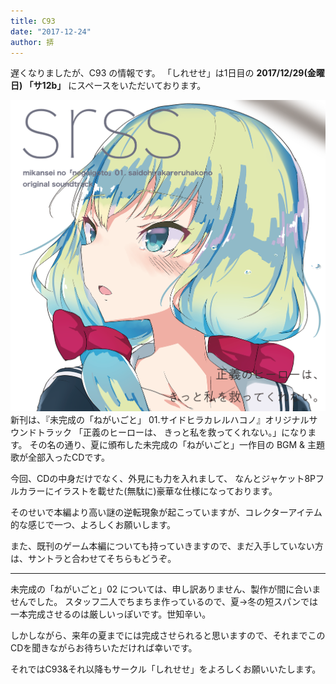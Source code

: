 ```yaml
---
title: C93
date: "2017-12-24"
author: 挵
---
```



遅くなりましたが、C93 の情報です。
「しれせせ」は1日目の **2017/12/29(金曜日) 「サ12b」** にスペースをいただいております。

![jacket](../../products/negai01_sound/jacket.png)
新刊は、『未完成の「ねがいごと」 01.サイドヒラカレルハコノ』オリジナルサウンドトラック 「正義のヒーローは、 きっと私を救ってくれない。」になります。
その名の通り、夏に頒布した未完成の「ねがいごと」一作目の BGM & 主題歌が全部入ったCDです。

今回、CDの中身だけでなく、外見にも力を入れまして、
なんとジャケット8Pフルカラーにイラストを載せた(無駄に)豪華な仕様になっております。

そのせいで本編より高い謎の逆転現象が起こっていますが、コレクターアイテム的な感じで一つ、よろしくお願いします。

また、既刊のゲーム本編についても持っていきますので、まだ入手していない方は、サントラと合わせてそちらもどうぞ。

---

未完成の「ねがいごと」02 については、申し訳ありません、製作が間に合いませんでした。
スタッフ二人でちまちま作っているので、夏→冬の短スパンでは一本完成させるのは厳しいっぽいです。世知辛い。

しかしながら、来年の夏までには完成させられると思いますので、それまでこのCDを聞きながらお待ちいただければ幸いです。

それではC93&それ以降もサークル「しれせせ」をよろしくお願いいたします。
